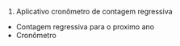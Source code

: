 1. Aplicativo cronômetro de contagem regressiva

- Contagem regressiva para o proximo ano
- Cronômetro
